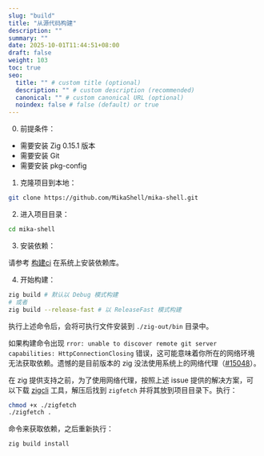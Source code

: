 ```yaml
---
slug: "build"
title: "从源代码构建"
description: ""
summary: ""
date: 2025-10-01T11:44:51+08:00
draft: false
weight: 103
toc: true
seo:
  title: "" # custom title (optional)
  description: "" # custom description (recommended)
  canonical: "" # custom canonical URL (optional)
  noindex: false # false (default) or true
---
```

0. 前提条件：

- 需要安装 Zig 0.15.1 版本
- 需要安装 Git
- 需要安装 pkg-config

1. 克隆项目到本地：

```bash
git clone https://github.com/MikaShell/mika-shell.git
```

2. 进入项目目录：

```bash
cd mika-shell
```

3. 安装依赖：

请参考 [构建ci](https://github.com/MikaShell/mika-shell/blob/b916ab3af1194782b61ee7c34c14438048f0264a/.github/workflows/build.yaml#L16) 在系统上安装依赖库。

4. 开始构建：

```bash
zig build # 默认以 Debug 模式构建
# 或者
zig build --release-fast # 以 ReleaseFast 模式构建
```

执行上述命令后，会将可执行文件安装到 `./zig-out/bin` 目录中。

如果构建命令出现 `rror: unable to discover remote git server capabilities: HttpConnectionClosing` 错误，这可能意味着你所在的网络环境无法获取依赖。遗憾的是目前版本的 zig 没法使用系统上的网络代理（[#15048](https://github.com/ziglang/zig/issues/15048)）。

在 zig 提供支持之前，为了使用网络代理，按照上述 issue 提供的解决方案，可以下载 [zigcli](https://github.com/jiacai2050/zigcli/releases) 工具，解压后找到 `zigfetch` 并将其放到项目目录下。执行：

```bash
chmod +x ./zigfetch
./zigfetch .
```

命令来获取依赖，之后重新执行：

```bash
zig build install
```

